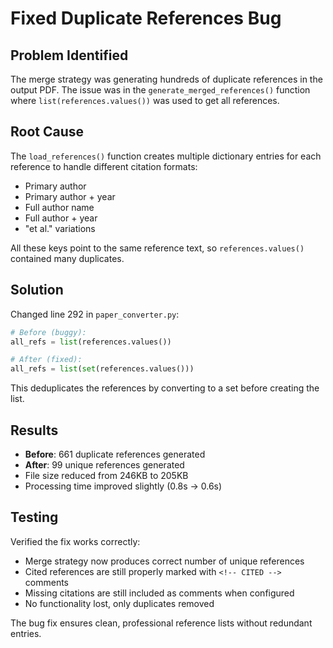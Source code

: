 # Fixed Duplicate References Bug

## Problem Identified
The merge strategy was generating hundreds of duplicate references in the output PDF. The issue was in the `generate_merged_references()` function where `list(references.values())` was used to get all references.

## Root Cause
The `load_references()` function creates multiple dictionary entries for each reference to handle different citation formats:
- Primary author
- Primary author + year
- Full author name
- Full author + year
- "et al." variations

All these keys point to the same reference text, so `references.values()` contained many duplicates.

## Solution
Changed line 292 in `paper_converter.py`:
```python
# Before (buggy):
all_refs = list(references.values())

# After (fixed):
all_refs = list(set(references.values()))
```

This deduplicates the references by converting to a set before creating the list.

## Results
- **Before**: 661 duplicate references generated
- **After**: 99 unique references generated
- File size reduced from 246KB to 205KB
- Processing time improved slightly (0.8s → 0.6s)

## Testing
Verified the fix works correctly:
- Merge strategy now produces correct number of unique references
- Cited references are still properly marked with `<!-- CITED -->` comments
- Missing citations are still included as comments when configured
- No functionality lost, only duplicates removed

The bug fix ensures clean, professional reference lists without redundant entries.